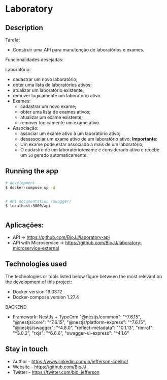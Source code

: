 # Laboratory

## Description

Tarefa:

- Construir uma API para manutenção de laboratórios e exames.

Funcionalidades desejadas:

Laboratório:

- cadastrar um novo laboratório;
- obter uma lista de laboratórios ativos;
- atualizar um laboratório existente;
- remover logicamente um laboratório ativo.
- Exames:
  - cadastrar um novo exame;
  - obter uma lista de exames ativos;
  - atualizar um exame existente;
  - remover logicamente um exame ativo.
- Associação:
  - associar um exame ativo à um laboratório ativo;
  - desassociar um exame ativo de um laboratório ativo;
    **Importante:**
  - Um exame pode estar associado a mais de um laboratório;
  - O cadastro de um laboratório/exame é considerado ativo e recebe um `id` gerado automaticamente.

## Running the app

```bash
# development
$ docker-compose up -d


# API documentation (Swagger)
$ localhost:3000/api


```

#

## Aplicações:

- API -> https://github.com/BioJJ/laboratory-api
- API with Microservice -> https://github.com/BioJJ/laboratory-microservice-external

## Technologies used

The technologies or tools listed below figure between the most relevant on the development of this project:

- Docker version 19.03.12
- Docker-compose version 1.27.4

BACKEND

- Framework: NestJs + TypeOrm
  "@nestjs/common": "^7.6.15",
  "@nestjs/core": "^7.6.15",
  "@nestjs/platform-express": "^7.6.15",
  "@nestjs/swagger": "^4.8.0",
  "reflect-metadata": "^0.1.13",
  "rimraf": "^3.0.2",
  "rxjs": "^6.6.6",
  "swagger-ui-express": "^4.1.6"

## Stay in touch

- Author - https://www.linkedin.com/in/jefferson-coelho/
- Website - https://github.com/BioJJ
- Twitter - https://twitter.com/bio_jefferson
